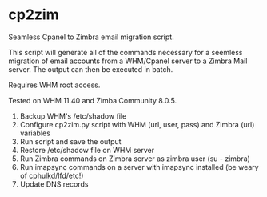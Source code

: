 cp2zim
======

Seamless Cpanel to Zimbra email migration script.

This script will generate all of the commands necessary for a seemless migration of email accounts from a WHM/Cpanel server to a Zimbra Mail server. The output can then be executed in batch. 

Requires WHM root access. 

Tested on WHM 11.40 and Zimba Community 8.0.5.

1. Backup WHM's /etc/shadow file 
2. Configure cp2zim.py script with WHM (url, user, pass) and Zimbra (url) variables
3. Run script and save the output
4. Restore /etc/shadow file on WHM server
5. Run Zimbra commands on Zimbra server as zimbra user (su - zimbra)
6. Run imapsync commands on a server with imapsync installed (be weary of cphulkd/lfd/etc!)
7. Update DNS records
